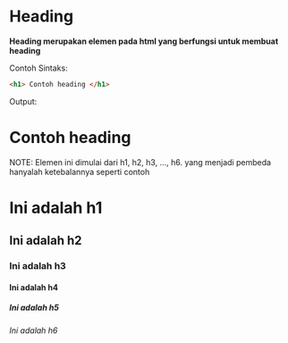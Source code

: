 # Heading
**Heading merupakan elemen pada html yang berfungsi untuk membuat heading**


Contoh Sintaks:
<br/>
```html
<h1> Contoh heading </h1>
```

Output:
<h1>Contoh heading</h1>

NOTE: Elemen ini dimulai dari h1, h2, h3, ..., h6. yang menjadi pembeda hanyalah ketebalannya seperti contoh

<h1>Ini adalah h1</h1>
<h2>Ini adalah h2</h2>
<h3>Ini adalah h3</h3>
<h4>Ini adalah h4</h4>
<h5>Ini adalah h5</h5>
<h6>Ini adalah h6</h6>
